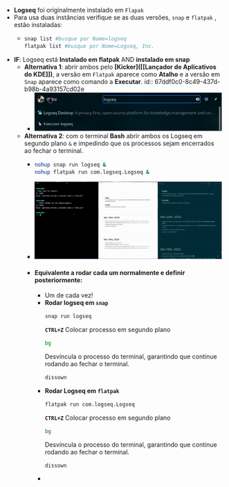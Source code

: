 - **Logseq** foi originalmente instalado em `Flapak`
- Para usa duas instâncias verifique se as duas versões, `snap` e `flatpak` , estão instaladas:
	- ```bash
	  snap list #busque por Name=logseq
	  flatpak list #busque por Nome=Logseq, Inc.
	  ```
- **IF**: Logseq está **Instalado em flatpak** AND **instalado em snap**
	- **Alternativa 1**: abrir ambos pelo **[Kicker]([[Lançador de Aplicativos do KDE]])**, a versão em `Flatpak` aparece como **Atalho** e a versão em `Snap` aparece como comando a **Executar**.
	  id:: 67ddf0c0-8c49-437d-b98b-4a93157cd02e
		- ![Screenshot_20250321_201916.png](../assets/Screenshot_20250321_201916_1742599172703_0.png)
	- **Alternativa 2**: com o terminal **Bash** abrir ambos os Logseq em segundo plano `&` e impedindo que os processos sejam encerrados ao fechar o terminal.
		- ```bash
		  nohup snap run logseq &
		  nohup flatpak run com.logseq.Logseq &
		  ```
		- ![Screenshot_20250321_202749.png](../assets/Screenshot_20250321_202749_1742599731056_0.png)
		- #### **Equivalente a rodar cada um normalmente e definir posteriormente:**
			- Um de cada vez!
			- **Rodar logseq em `snap`**
			  ```Bash
			  snap run logseq
			  ```
			  **`CTRL+Z`**
			  Colocar processo em segundo plano
			  ```Bash
			  bg
			  ```
			  Desvincula o processo do terminal, garantindo que continue rodando ao fechar o terminal.
			  ```Bash
			  dissown
			  ```
			- **Rodar Logseq em `flatpak`**
			  ```Bash
			  flatpak run com.logseq.Logseq
			  ```
			  **`CTRL+Z`**
			  Colocar processo em segundo plano
			  ```Bash
			  bg
			  ```
			  Desvincula o processo do terminal, garantindo que continue rodando ao fechar o terminal.
			  ```Bash
			  dissown
			  ```
			-